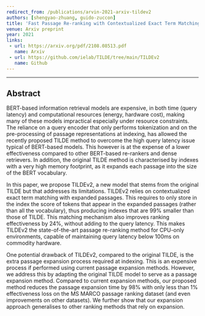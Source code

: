 ```yaml
---
redirect_from: /publications/arvin-2021-arxiv-tildev2
authors: [shengyao-zhuang, guido-zuccon]
title: 'Fast Passage Re-ranking with Contextualized Exact Term Matching and Efficient Passage Expansion'
venue: Arxiv preprint
year: 2021
links:
 - url: https://arxiv.org/pdf/2108.08513.pdf
   name: Arxiv
 - url: https://github.com/ielab/TILDE/tree/main/TILDEv2
   name: Github
---
```

---
## Abstract
BERT-based information retrieval models are expensive, in both time (query latency) and computational resources (energy, hardware cost), making many of these models impractical especially under resource constraints. The reliance on a query encoder that only performs tokenization and on the pre-processing of passage representations at indexing, has allowed the recently proposed TILDE method to overcome the high query latency issue typical of BERT-based models.  This however is at the expense of a lower effectiveness compared to other BERT-based re-rankers and dense retrievers. In addition, the original TILDE method is characterised by indexes with a very high memory footprint, as it expands each passage into the size of the BERT vocabulary.

In this paper, we propose TILDEv2, a new model that stems from the original TILDE but that addresses its limitations.
	TILDEv2 relies on contextualized exact term matching with expanded passages. This requires to only store in the index the score of tokens that appear in the expanded passages (rather than all the vocabulary), thus producing indexes that are 99% smaller than those of TILDE. This matching mechanism also improves ranking effectiveness by 24%, without adding to the query latency. This makes TILDEv2 the state-of-the-art passage re-ranking method for CPU-only environments, capable of maintaining query latency below 100ms on commodity hardware.
	
One potential drawback of TILDEv2, compared to the original TILDE, is the extra passage expansion process required at indexing. This is an expensive process if performed using current passage expansion methods. However, we address this by adapting the original TILDE model to serve as a passage expansion method. Compared to current expansion methods, our proposed method reduces the passage expansion time by 98% with only less than 1% effectiveness loss on the MS MARCO passage ranking dataset (and even improvements on other datasets). We further show that our expansion approach generalises to other ranking methods that rely on expansion. 